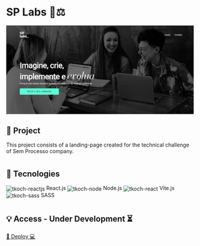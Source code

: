 # SP Labs 🧪⚖

![Alt text](image-1.png)

## 📁 Project


</p>
This project consists of a landing-page created for the technical challenge of Sem Processo company.

#

## 🔧 Tecnologies

<img align="center" alt="tkoch-reactjs" height="30" width="40" src="https://cdn.jsdelivr.net/gh/devicons/devicon/icons/react/react-original.svg" /> React.js 
<img align="center" alt="tkoch-node" height="30" width="40" src="https://cdn.jsdelivr.net/gh/devicons/devicon/icons/nodejs/nodejs-original.svg" /> Node.js
<img align="center" alt="tkoch-react" height="30" width="40" src="https://vitejs.dev/logo.svg" /> Vite.js
<img align="center" alt="tkoch-sass" height="30" width="40" src="https://cdn.jsdelivr.net/gh/devicons/devicon/icons/sass/sass-original.svg" /> SASS

# 

## 💡 Access - Under Development ⏳

[🔗 Deploy 💻](https://sp-labs-six.vercel.app/)